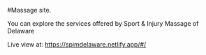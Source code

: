 #Massage site.

You can explore the services offered by Sport & Injury Massage of Delaware

Live view at: https://spimdelaware.netlify.app/#/


